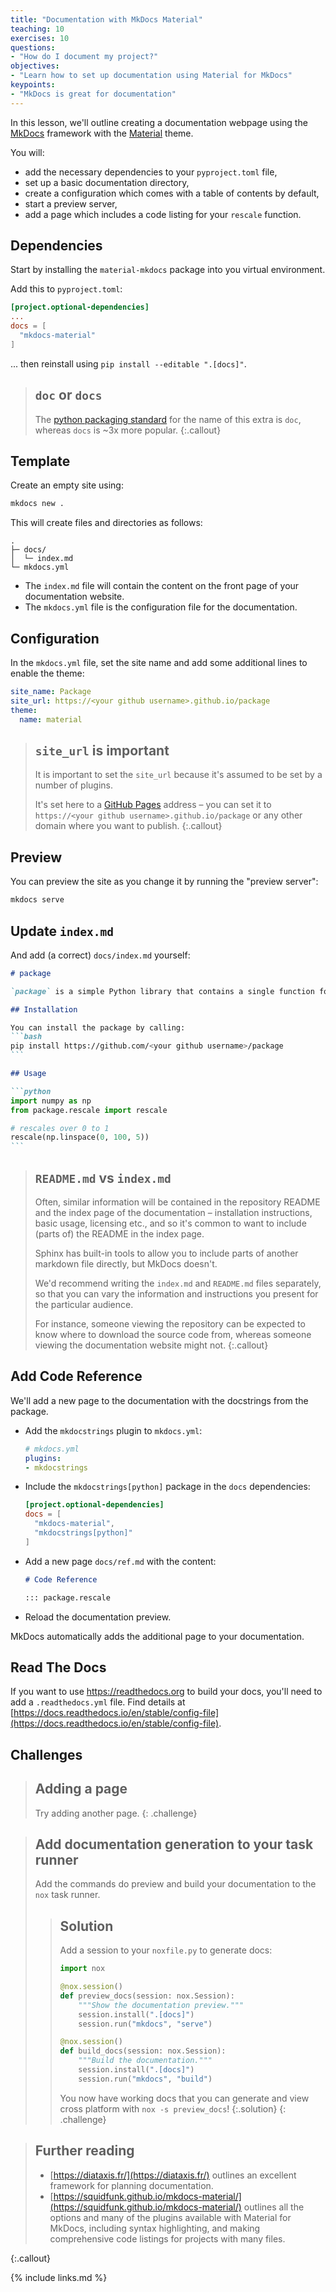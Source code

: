 ```yaml
---
title: "Documentation with MkDocs Material"
teaching: 10
exercises: 10
questions:
- "How do I document my project?"
objectives:
- "Learn how to set up documentation using Material for MkDocs"
keypoints:
- "MkDocs is great for documentation"
---
```


In this lesson, we'll outline creating a documentation webpage
using the [MkDocs](https://www.mkdocs.org/) framework
with the [Material](https://squidfunk.github.io/mkdocs-material/) theme.

You will:
- add the necessary dependencies to your `pyproject.toml` file,
- set up a basic documentation directory,
- create a configuration which comes with a table of contents by default,
- start a preview server,
- add a page which includes a code listing for your `rescale` function.


## Dependencies

Start by installing the `material-mkdocs` package into you virtual environment.

Add this to `pyproject.toml`:

```toml
[project.optional-dependencies]
...
docs = [
  "mkdocs-material"
]
```

... then reinstall using `pip install --editable ".[docs]"`.

> ## `doc` or `docs`
>
> The [python packaging standard](https://packaging.python.org/en/latest/specifications/core-metadata/#provides-extra-multiple-use)
> for the name of this extra is `doc`, whereas `docs` is ~3x more popular.
{:.callout}

## Template

Create an empty site using:
```bash
mkdocs new .
```

This will create files and directories as follows:
```
.
├─ docs/
│  └─ index.md
└─ mkdocs.yml
```

- The `index.md` file will contain the content on the front page of your documentation website.
- The `mkdocs.yml` file is the configuration file for the documentation.

## Configuration

In the `mkdocs.yml` file, set the site name and add some additional lines to enable the theme:

```yaml
site_name: Package
site_url: https://<your github username>.github.io/package
theme:
  name: material
```

> ## `site_url` is important
> It is important to set the `site_url` because it's assumed to be set by a number of plugins.
>
> It's set here to a [GitHub Pages](https://pages.github.com/) address –
> you can set it to `https://<your github username>.github.io/package`
> or any other domain where you want to publish.
{:.callout}

## Preview

You can preview the site as you change it by running the "preview server":

```bash
mkdocs serve
```

## Update `index.md`

And add (a correct) `docs/index.md` yourself:

````md
# package

`package` is a simple Python library that contains a single function for rescaling arrays.

## Installation

You can install the package by calling:
```bash
pip install https://github.com/<your github username>/package
```

## Usage

```python
import numpy as np
from package.rescale import rescale

# rescales over 0 to 1
rescale(np.linspace(0, 100, 5))
```

````

> ## `README.md` vs `index.md`
> Often, similar information will be contained in the repository README
> and the index page of the documentation – installation instructions,
> basic usage, licensing etc., and so it's common to want to include
> (parts of) the README in the index page.
>
> Sphinx has built-in tools to allow you to include parts of another markdown file
> directly, but MkDocs doesn't.
>
> We'd recommend writing the `index.md` and `README.md` files separately,
> so that you can vary the information and instructions you present
> for the particular audience.
>
> For instance, someone viewing the repository can be expected to know where to download
> the source code from, whereas someone viewing the documentation website might not.
{:.callout}

## Add Code Reference

We'll add a new page to the documentation with the docstrings from the package.

- Add the `mkdocstrings` plugin to `mkdocs.yml`:

  ```yaml
  # mkdocs.yml
  plugins:
  - mkdocstrings
  ```

- Include the `mkdocstrings[python]` package in the `docs` dependencies:

  ```toml
  [project.optional-dependencies]
  docs = [
    "mkdocs-material",
    "mkdocstrings[python]"
  ]
  ```

- Add a new page `docs/ref.md` with the content:

  ```md
  # Code Reference

  ::: package.rescale
  ```

- Reload the documentation preview.

MkDocs automatically adds the additional page to your documentation.

## Read The Docs

If you want to use https://readthedocs.org to build your docs, you'll need to add a `.readthedocs.yml` file. Find details at [https://docs.readthedocs.io/en/stable/config-file](https://docs.readthedocs.io/en/stable/config-file).

## Challenges

> ## Adding a page
>
> Try adding another page.
{: .challenge}

> ## Add documentation generation to your task runner
>
> Add the commands do preview and build your documentation to the `nox` task runner.
>
> > ## Solution
> > Add a session to your `noxfile.py` to generate docs:
> >
> > ```python
> > import nox
> >
> > @nox.session()
> > def preview_docs(session: nox.Session):
> >     """Show the documentation preview."""
> >     session.install(".[docs]")
> >     session.run("mkdocs", "serve")
> >
> > @nox.session()
> > def build_docs(session: nox.Session):
> >     """Build the documentation."""
> >     session.install(".[docs]")
> >     session.run("mkdocs", "build")
> > ```
> > You now have working docs that you can generate and view cross platform with `nox -s preview_docs`!
> {:.solution}
{: .challenge}



> ## Further reading
>
> - [https://diataxis.fr/](https://diataxis.fr/) outlines an excellent framework
>   for planning documentation.
> - [https://squidfunk.github.io/mkdocs-material/](https://squidfunk.github.io/mkdocs-material/)
>   outlines all the options and many of the plugins available with Material for MkDocs,
>   including syntax highlighting, and making comprehensive code listings for projects with many files.
>
{:.callout}

{% include links.md %}
